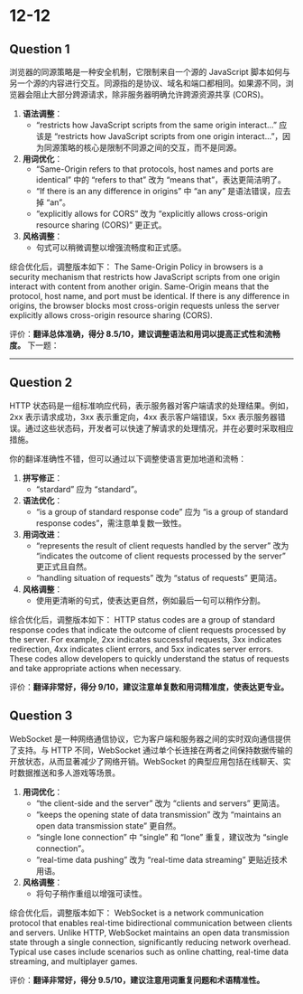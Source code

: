 # 12-12

## Question 1

浏览器的同源策略是一种安全机制，它限制来自一个源的 JavaScript 脚本如何与另一个源的内容进行交互。同源指的是协议、域名和端口都相同。如果源不同，浏览器会阻止大部分跨源请求，除非服务器明确允许跨源资源共享 (CORS)。

1. **语法调整**：
   - “restricts how JavaScript scripts from the same origin interact...” 应该是 “restricts how JavaScript scripts from one origin interact...”，因为同源策略的核心是限制不同源之间的交互，而不是同源。
2. **用词优化**：
   - “Same-Origin refers to that protocols, host names and ports are identical” 中的 “refers to that” 改为 “means that”，表达更简洁明了。
   - “If there is an any difference in origins” 中 “an any” 是语法错误，应去掉 “an”。
   - “explicitly allows for CORS” 改为 “explicitly allows cross-origin resource sharing (CORS)” 更正式。
3. **风格调整**：
   - 句式可以稍微调整以增强流畅度和正式感。

综合优化后，调整版本如下：
The Same-Origin Policy in browsers is a security mechanism that restricts how JavaScript scripts from one origin interact with content from another origin. Same-Origin means that the protocol, host name, and port must be identical. If there is any difference in origins, the browser blocks most cross-origin requests unless the server explicitly allows cross-origin resource sharing (CORS).

<audio src="..\mp3\The Same-Origin.mp3"></audio>

评价：**翻译总体准确，得分 8.5/10，建议调整语法和用词以提高正式性和流畅度。**
 下一题：

***

## Question 2

HTTP 状态码是一组标准响应代码，表示服务器对客户端请求的处理结果。例如，2xx 表示请求成功，3xx 表示重定向，4xx 表示客户端错误，5xx 表示服务器错误。通过这些状态码，开发者可以快速了解请求的处理情况，并在必要时采取相应措施。

你的翻译准确性不错，但可以通过以下调整使语言更加地道和流畅：

1. **拼写修正**：
   - “stardard” 应为 “standard”。
2. **语法优化**：
   - “is a group of standard response code” 应为 “is a group of standard response codes”，需注意单复数一致性。
3. **用词改进**：
   - “represents the result of client requests handled by the server” 改为 “indicates the outcome of client requests processed by the server” 更正式且自然。
   - “handling situation of requests” 改为 “status of requests” 更简洁。
4. **风格调整**：
   - 使用更清晰的句式，使表达更自然，例如最后一句可以稍作分割。

综合优化后，调整版本如下：
HTTP status codes are a group of standard response codes that indicate the outcome of client requests processed by the server. For example, 2xx indicates successful requests, 3xx indicates redirection, 4xx indicates client errors, and 5xx indicates server errors. These codes allow developers to quickly understand the status of requests and take appropriate actions when necessary.

<audio src="..\mp3\HTTP status cod.mp3"></audio>

评价：**翻译非常好，得分 9/10，建议注意单复数和用词精准度，使表达更专业。**

## Question 3
WebSocket 是一种网络通信协议，它为客户端和服务器之间的实时双向通信提供了支持。与 HTTP 不同，WebSocket 通过单个长连接在两者之间保持数据传输的开放状态，从而显著减少了网络开销。WebSocket 的典型应用包括在线聊天、实时数据推送和多人游戏等场景。

1. **用词优化**：
   - “the client-side and the server” 改为 “clients and servers” 更简洁。
   - “keeps the opening state of data transmission” 改为 “maintains an open data transmission state” 更自然。
   - “single lone connection” 中 “single” 和 “lone” 重复，建议改为 “single connection”。
   - “real-time data pushing” 改为 “real-time data streaming” 更贴近技术用语。
2. **风格调整**：
   - 将句子稍作重组以增强可读性。

综合优化后，调整版本如下：
WebSocket is a network communication protocol that enables real-time bidirectional communication between clients and servers. Unlike HTTP, WebSocket maintains an open data transmission state through a single connection, significantly reducing network overhead. Typical use cases include scenarios such as online chatting, real-time data streaming, and multiplayer games.

<audio src="..\mp3\WebSocket is a .mp3"></audio>

评价：**翻译非常好，得分 9.5/10，建议注意用词重复问题和术语精准性。**
